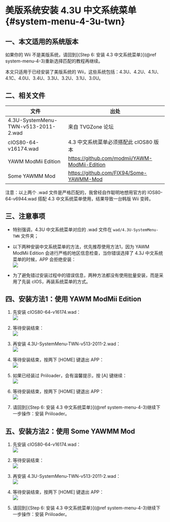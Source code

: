 # 美版系统安装 4.3U 中文系统菜单  {#system-menu-4-3u-twn}


## 一、本文适用的系统版本

如果你的 Wii 不是美版系统，请回到[《Step 6: 安装 4.3 中文系统菜单》](@ref system-menu-4-3)重新选择匹配的教程再继续。

本文只适用于已经安装了美版系统的 Wii，这些系统包括：4.3U、4.2U、4.1U、4.1C、4.0U、3.4U、3.3U、3.2U、3.1U、3.0U。


## 二、相关文件

| 文件 | 出处 |
| --- | --- |
| 4.3U-SystemMenu-TWN-v513-2011-2.wad | 来自 TVGZone 论坛 |
| cIOS80-64-v16174.wad | 4.3 中文系统菜单必须搭配此 cIOS80 版本 |
| YAWM ModMii Edition | <https://github.com/modmii/YAWM-ModMii-Edition> |
| Some YAWMM Mod | <https://github.com/FIX94/Some-YAWMM-Mod> |

注意：以上两个 .wad 文件是严格匹配的，我曾经自作聪明地想用官方的 IOS80-64-v6944.wad 搭配 4.3 中文系统菜单使用，结果导致一台韩版 Wii 变砖。


## 三、注意事项

- 特别强调，4.3U 中文系统菜单对应的 .wad 文件在 `wad/4.3U-SystemMenu-TWN` 文件夹；

- 以下两种安装中文系统菜单的方法，优先推荐使用方法1，因为 YAWM ModMii Edition 会进行严格的地区信息检查，当你错误选择了 4.3J 中文系统菜单的时候，APP 会拒绝安装：<br/>
  ![](./yawmME-install-4.3j-error.png)

- 为了避免错过安装过程中的错误信息，两种方法都没有使用批量安装，而是采用了先装 cIOS，再装系统菜单的方式。


## 四、安装方法1：使用 YAWM ModMii Edition

1. 先安装 cIOS80-64-v16174.wad：<br/>
  ![](./yawmME-select-cios80-for-4.3u.png)

2. 等待安装结束：<br/>
  ![](./yawmME-install-cios80-for-4.3u-ok.png)

3. 再安装 4.3U-SystemMenu-TWN-v513-2011-2.wad：<br/>
  ![](./yawmME-select-4.3u.png)

4. 等待安装结束，按两下 [HOME] 键退出 APP：<br/>
  ![](./yawmME-install-4.3u-ok.png)

5. 如果已经装过 Priiloader，会有温馨提示，按 [A] 键继续：<br/>
  ![](./yawmME-install-4.3u-priiloader.png)

6. 等待安装结束，按两下 [HOME] 键退出 APP：<br/>
  ![](./yawmME-install-4.3u-priiloader-ok.png)

7. 请回到[《Step 6: 安装 4.3 中文系统菜单》](@ref system-menu-4-3)继续下一步操作：安装 Priiloader。


## 五、安装方法2：使用 Some YAWMM Mod

1. 先安装 cIOS80-64-v16174.wad：<br/>
  ![](./yawmm-select-cios80-for-4.3u.png)

2. 等待安装结束：<br/>
  ![](./yawmm-install-cios80-for-4.3u-ok.png)

3. 再安装 4.3U-SystemMenu-TWN-v513-2011-2.wad：<br/>
  ![](./yawmm-select-4.3u.png)

4. 等待安装结束，按两下 [HOME] 键退出 APP：<br/>
  ![](./yawmm-install-4.3u-ok.png)

5. 请回到[《Step 6: 安装 4.3 中文系统菜单》](@ref system-menu-4-3)继续下一步操作：安装 Priiloader。
